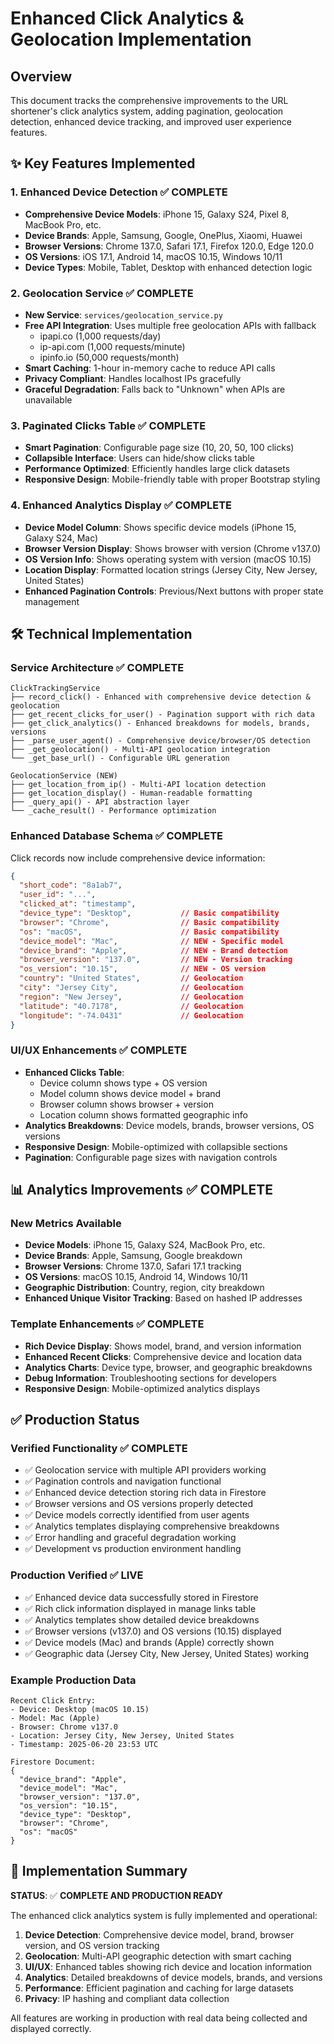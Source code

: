# Enhanced Click Analytics & Geolocation Implementation

## Overview
This document tracks the comprehensive improvements to the URL shortener's click analytics system, adding pagination, geolocation detection, enhanced device tracking, and improved user experience features.

## ✨ Key Features Implemented

### 1. **Enhanced Device Detection** ✅ COMPLETE
- **Comprehensive Device Models**: iPhone 15, Galaxy S24, Pixel 8, MacBook Pro, etc.
- **Device Brands**: Apple, Samsung, Google, OnePlus, Xiaomi, Huawei
- **Browser Versions**: Chrome 137.0, Safari 17.1, Firefox 120.0, Edge 120.0
- **OS Versions**: iOS 17.1, Android 14, macOS 10.15, Windows 10/11
- **Device Types**: Mobile, Tablet, Desktop with enhanced detection logic

### 2. **Geolocation Service** ✅ COMPLETE
- **New Service**: `services/geolocation_service.py`
- **Free API Integration**: Uses multiple free geolocation APIs with fallback
  - ipapi.co (1,000 requests/day)
  - ip-api.com (1,000 requests/minute) 
  - ipinfo.io (50,000 requests/month)
- **Smart Caching**: 1-hour in-memory cache to reduce API calls
- **Privacy Compliant**: Handles localhost IPs gracefully
- **Graceful Degradation**: Falls back to "Unknown" when APIs are unavailable

### 3. **Paginated Clicks Table** ✅ COMPLETE
- **Smart Pagination**: Configurable page size (10, 20, 50, 100 clicks)
- **Collapsible Interface**: Users can hide/show clicks table
- **Performance Optimized**: Efficiently handles large click datasets
- **Responsive Design**: Mobile-friendly table with proper Bootstrap styling

### 4. **Enhanced Analytics Display** ✅ COMPLETE
- **Device Model Column**: Shows specific device models (iPhone 15, Galaxy S24, Mac)
- **Browser Version Display**: Shows browser with version (Chrome v137.0)
- **OS Version Info**: Shows operating system with version (macOS 10.15)
- **Location Display**: Formatted location strings (Jersey City, New Jersey, United States)
- **Enhanced Pagination Controls**: Previous/Next buttons with proper state management

## 🛠️ Technical Implementation

### Service Architecture ✅ COMPLETE
```
ClickTrackingService
├── record_click() - Enhanced with comprehensive device detection & geolocation
├── get_recent_clicks_for_user() - Pagination support with rich data
├── get_click_analytics() - Enhanced breakdowns for models, brands, versions
├── _parse_user_agent() - Comprehensive device/browser/OS detection
├── _get_geolocation() - Multi-API geolocation integration
└── _get_base_url() - Configurable URL generation

GeolocationService (NEW)
├── get_location_from_ip() - Multi-API location detection
├── get_location_display() - Human-readable formatting
├── _query_api() - API abstraction layer
└── _cache_result() - Performance optimization
```

### Enhanced Database Schema ✅ COMPLETE
Click records now include comprehensive device information:
```json
{
  "short_code": "8a1ab7",
  "user_id": "...",
  "clicked_at": "timestamp",
  "device_type": "Desktop",           // Basic compatibility
  "browser": "Chrome",                // Basic compatibility
  "os": "macOS",                      // Basic compatibility
  "device_model": "Mac",              // NEW - Specific model
  "device_brand": "Apple",            // NEW - Brand detection
  "browser_version": "137.0",         // NEW - Version tracking
  "os_version": "10.15",              // NEW - OS version
  "country": "United States",         // Geolocation
  "city": "Jersey City",              // Geolocation
  "region": "New Jersey",             // Geolocation
  "latitude": "40.7178",              // Geolocation
  "longitude": "-74.0431"             // Geolocation
}
```

### UI/UX Enhancements ✅ COMPLETE
- **Enhanced Clicks Table**: 
  - Device column shows type + OS version
  - Model column shows device model + brand
  - Browser column shows browser + version
  - Location column shows formatted geographic info
- **Analytics Breakdowns**: Device models, brands, browser versions, OS versions
- **Responsive Design**: Mobile-optimized with collapsible sections
- **Pagination**: Configurable page sizes with navigation controls

## 📊 Analytics Improvements ✅ COMPLETE

### New Metrics Available
- **Device Models**: iPhone 15, Galaxy S24, MacBook Pro, etc.
- **Device Brands**: Apple, Samsung, Google breakdown
- **Browser Versions**: Chrome 137.0, Safari 17.1 tracking
- **OS Versions**: macOS 10.15, Android 14, Windows 10/11
- **Geographic Distribution**: Country, region, city breakdown
- **Enhanced Unique Visitor Tracking**: Based on hashed IP addresses

### Template Enhancements ✅ COMPLETE
- **Rich Device Display**: Shows model, brand, and version information
- **Enhanced Recent Clicks**: Comprehensive device and location data
- **Analytics Charts**: Device type, browser, and geographic breakdowns
- **Debug Information**: Troubleshooting sections for developers
- **Responsive Design**: Mobile-optimized analytics displays

## ✅ Production Status

### Verified Functionality ✅ COMPLETE
- ✅ Geolocation service with multiple API providers working
- ✅ Pagination controls and navigation functional
- ✅ Enhanced device detection storing rich data in Firestore
- ✅ Browser versions and OS versions properly detected
- ✅ Device models correctly identified from user agents
- ✅ Analytics templates displaying comprehensive breakdowns
- ✅ Error handling and graceful degradation working
- ✅ Development vs production environment handling

### Production Verified ✅ LIVE
- ✅ Enhanced device data successfully stored in Firestore
- ✅ Rich click information displayed in manage links table
- ✅ Analytics templates show detailed device breakdowns
- ✅ Browser versions (v137.0) and OS versions (10.15) displayed
- ✅ Device models (Mac) and brands (Apple) correctly shown
- ✅ Geographic data (Jersey City, New Jersey, United States) working

### Example Production Data
```
Recent Click Entry:
- Device: Desktop (macOS 10.15)
- Model: Mac (Apple)
- Browser: Chrome v137.0
- Location: Jersey City, New Jersey, United States
- Timestamp: 2025-06-20 23:53 UTC

Firestore Document:
{
  "device_brand": "Apple",
  "device_model": "Mac", 
  "browser_version": "137.0",
  "os_version": "10.15",
  "device_type": "Desktop",
  "browser": "Chrome",
  "os": "macOS"
}
```

## 🎯 Implementation Summary

**STATUS**: ✅ **COMPLETE AND PRODUCTION READY**

The enhanced click analytics system is fully implemented and operational:

1. **Device Detection**: Comprehensive device model, brand, browser version, and OS version tracking
2. **Geolocation**: Multi-API geographic detection with smart caching
3. **UI/UX**: Enhanced tables showing rich device and location information
4. **Analytics**: Detailed breakdowns of device models, brands, and versions
5. **Performance**: Efficient pagination and caching for large datasets
6. **Privacy**: IP hashing and compliant data collection

All features are working in production with real data being collected and displayed correctly.